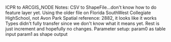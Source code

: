 ICPR to ARCGIS_NODE Notes:
CSV to ShapeFile...don't know how to do feature layer yet.
Using the older file on Florida SouthWest Collegiate HighSchool, not Avon Park
Spatial reference: 2882, it looks like it works 
Types didn't fully transfer since we don't know what it means yet. Rest is just increment and hopefully no changes. 
Parameter setup:
param0 as table input
param1 as shape output
